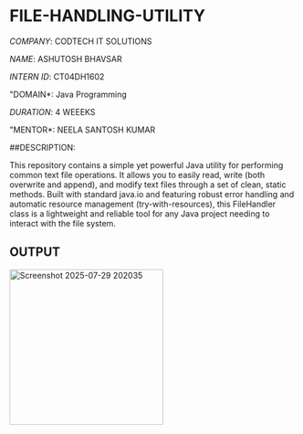 # FILE-HANDLING-UTILITY

*COMPANY*: CODTECH IT SOLUTIONS

*NAME*: ASHUTOSH BHAVSAR

*INTERN ID*: CT04DH1602

"DOMAIN*: Java Programming

*DURATION*: 4 WEEEKS

"MENTOR*: NEELA SANTOSH KUMAR



##DESCRIPTION:

This repository contains a simple yet powerful Java utility for performing common text file operations. It allows you to easily read, write (both overwrite and append), and modify text files through a set of clean, static methods.
Built with standard java.io and featuring robust error handling and automatic resource management (try-with-resources), this FileHandler class is a lightweight and reliable tool for any Java project needing to interact with the file system.

 ## OUTPUT

<img width="269" height="272" alt="Screenshot 2025-07-29 202035" src="https://github.com/user-attachments/assets/8393e67f-c6df-455a-8896-da346697a15f" />
